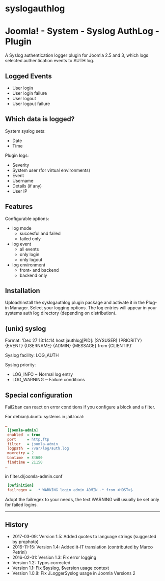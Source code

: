 syslogauthlog
=============

# Joomla! - System - Syslog AuthLog - Plugin

A Syslog authentication logger plugin for Joomla 2.5 and 3, which logs selected authentication events to AUTH log.

## Logged Events
- User login
- User login failure
- User logout
- User logout failure

## Which data is logged?
System syslog sets:
- Date
- Time

Plugin logs:
- Severity
- System user (for virtual environments)
- Event
- Username
- Details (if any)
- User IP

## Features
Configurable options:
- log mode
  - succesful and failed
  - failed only
- log event
  - all events
  - only login
  - only logout
- log environment
  - front- and backend
  - backend only

## Installation
Upload/Install the syslogauthlog plugin package and activate it in the Plug-in Manager. Select your logging options.
The log entries will appear in your systems auth log directory (depending on distribution).

## (unix) syslog

Format: 'Dec 27 13:14:14 host jauthlog[PID]: [SYSUSER] {PRIORITY} {EVENT} {USERNAME} {ADMIN} {MESSAGE} from {CLIENTIP}'

Syslog facility: LOG_AUTH

Syslog priority:
- LOG_INFO ~ Normal log entry
- LOG_WARNING ~ Failure conditions

## Special configuration

Fail2ban can react on error conditions if you configure a block and a filter.

For debian/ubuntu systems in jail.local:
```ini
…
 [joomla-admin]
 enabled  = true
 port     = http,ftp
 filter   = joomla-admin
 logpath  = /var/log/auth.log
 maxretry = 2
 bantime  = 84600
 findtime = 21150
…
```

in filter.d/joomla-admin.conf
```ini
 [Definition]
 failregex =  .* WARNING login admin ADMIN .* from <HOST>$
```
Adopt the failregex to your needs, the text WARNING will usually be set only for failed logins.

---

## History
  - 2017-03-09: Version 1.5: Added quotes to language strings (suggested by prophoto)
  - 2016-11-15: Version 1.4: Added it-IT translation (contributed by Marco Petrini)
  - 2016-02-01: Version 1.3: Fix error logging 
  - Version 1.2: Typos corrected
  - Version 1.1: Fix $syslog, $version usage context
  - Version 1.0.8: Fix JLoggerSyslog usage in Joomla Versions 2
